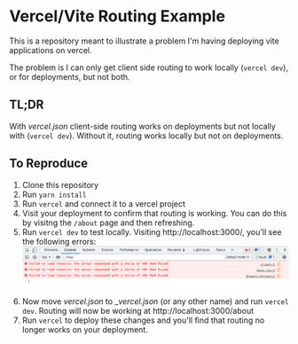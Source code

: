 # Vercel/Vite Routing Example

This is a repository meant to illustrate a problem I'm having deploying vite applications on vercel.

The problem is I can only get client side routing to work locally (`vercel dev`), or for deployments, but not both.

## TL;DR

With _vercel.json_ client-side routing works on deployments but not locally with (`vercel dev`). Without it, routing works locally but not on deployments.

## To Reproduce

1. Clone this repository
1. Run `yarn install`
1. Run `vercel` and connect it to a vercel project
1. Visit your deployment to confirm that routing is working. You can do this by visitng the `/about` page and then refreshing.
1. Run `vercel dev` to test locally. Visiting http://localhost:3000/, you'll see the following errors:
   ![Errors](errors.png)
1. Now move _vercel.json_ to \__vercel.json_ (or any other name) and run `vercel dev`. Routing will now be working at http://localhost:3000/about
1. Run `vercel` to deploy these changes and you'll find that routing no longer works on your deployment.
